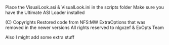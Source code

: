 Place the VisualLook.asi & VisualLook.ini in the scripts folder
Make sure you have the Ultimate ASI Loader installed



(C) Copyrights
Restored code from NFS:MW ExtraOptions that was removed in the newer versions
All rights reserved to nlgxzef & ExOpts Team

Also I might add some extra stuff
